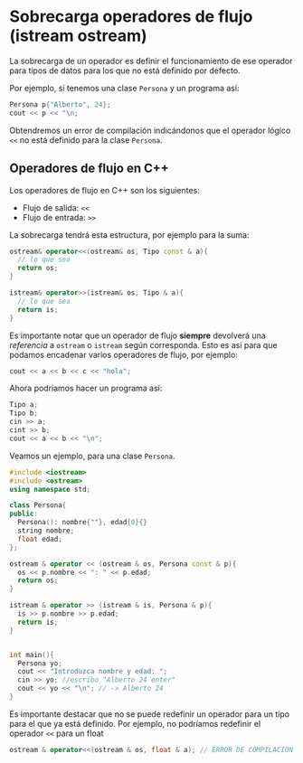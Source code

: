 # Sobrecarga operadores de flujo (istream ostream)

La sobrecarga de un operador es definir el funcionamiento de ese operador para tipos de datos para los que no está definido por defecto.

Por ejemplo, si tenemos una clase `Persona` y un programa así:

```cpp
Persona p{"Alberto", 24};
cout << p << "\n;
``` 

Obtendremos un error de compilación indicándonos que el operador lógico `<<` no está definido para la clase `Persona`.

## Operadores de flujo en C++

Los operadores de flujo en C++ son los siguientes:
 * Flujo de salida: `<<`
 * Flujo de entrada: `>>`

La sobrecarga tendrá esta estructura, por ejemplo para la suma:

```cpp
ostream& operator<<(ostream& os, Tipo const & a){
  // lo que sea
  return os;
}

istream& operator>>(istream& os, Tipo & a){
  // lo que sea
  return is;
}
```

Es importante notar que un operador de flujo **siempre** devolverá una *referencia* a `ostream` o `istream` según corresponda. Esto es así para que podamos encadenar varios operadores de flujo, por ejemplo:

```cpp
cout << a << b << c << "hola";
```

Ahora podríamos hacer un programa así:

```cpp
Tipo a;
Tipo b;
cin >> a;
cint >> b;
cout << a << b << "\n";
```

Veamos un ejemplo, para una clase `Persona`.

```cpp
#include <iostream>
#include <ostream>
using namespace std;

class Persona{
public:
  Persona(): nombre{""}, edad{0}{}
  string nombre;
  float edad;
};

ostream & operator << (ostream & os, Persona const & p){
  os << p.nombre << ": " << p.edad;
  return os;
}

istream & operator >> (istream & is, Persona & p){
  is >> p.nombre >> p.edad;
  return is;
}


int main(){
  Persona yo;
  cout << "Introduzca nombre y edad: ";
  cin >> yo; //escribo "Alberto 24 enter"
  cout << yo << "\n"; // -> Alberto 24
}
```

Es importante destacar que no se puede redefinir un operador para un tipo para el que ya está definido. Por ejemplo, no podríamos redefinir el operador `<<` para un float

```cpp
ostream & operator<<(ostream & os, float & a); // ERROR DE COMPILACION
```
